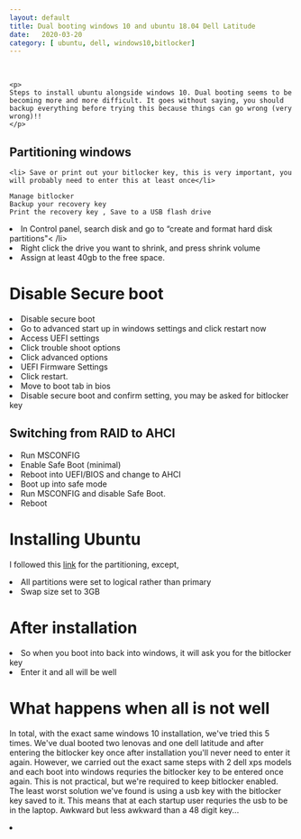 ```yaml
---
layout: default
title: Dual booting windows 10 and ubuntu 18.04 Dell Latitude
date:   2020-03-20 
category: [ ubuntu, dell, windows10,bitlocker]
---
```


<br>



    <p> 
    Steps to install ubuntu alongside windows 10. Dual booting seems to be becoming more and more difficult. It goes without saying, you should backup everything before trying this because things can go wrong (very wrong)!!  
    </p>
     
## Partitioning windows
    <li> Save or print out your bitlocker key, this is very important, you will probably need to enter this at least once</li>
   ```
   Manage bitlocker
   Backup your recovery key   
   Print the recovery key , Save to a USB flash drive
   ```
   <li> In Control panel, search disk and go to “create and format hard disk partitions"< /li>
   <li> Right click the drive you want to shrink, and press shrink volume</li>
   <li> Assign at least 40gb to the free space.</li>

# Disable Secure boot

 <li> Disable secure boot  </li>
 <li> Go to advanced start up in windows settings and click restart now </li>
 <li> Access UEFI settings </li>
 <li> Click trouble shoot options </li>
 <li> Click advanced options </li>
 <li> UEFI Firmware Settings </li>
 <li> Click restart. </li>
 <li> Move to boot tab in bios </li>
 <li> Disable secure boot and confirm setting, you may be asked for bitlocker key </li>
     
    
## Switching from RAID to AHCI
 <li> Run MSCONFIG </li>
 <li>  Enable Safe Boot (minimal) </li>
 <li>  Reboot into UEFI/BIOS and change to AHCI </li>
 <li>  Boot up into safe mode </li>
 <li>  Run MSCONFIG and disable Safe Boot. </li>
 <li>  Reboot </li>


# Installing Ubuntu
I followed this [link](https://itsfoss.com/install-ubuntu-1404-dual-boot-mode-windows-8-81-uefi/) for the partitioning, except,
<li> All partitions were set to logical rather than primary</li>
<li> Swap size set to 3GB</li>

# After installation 
  <li> So when you boot into back into windows, it will ask you for the bitlocker key </li>
  <li> Enter it and all will be well</li>
  
 # What happens when all is not well
 <p>
 In total, with the exact same windows 10 installation, we've tried this 5 times.  We've dual booted two lenovas and one dell latitude and after entering the bitlocker key once after installation you'll never need to enter it again. However, we carried out the exact same steps with 2 dell xps models and each boot into windows requries the bitlocker key to be entered once again. This is not practical, but we're required to keep bitlocker enabled. The least worst solution we've found is using a usb key with the bitlocker key saved to it. This means that at each startup user requries the usb to be in the laptop. Awkward but less awkward than a 48 digit key...
    </p>
 <li> 

